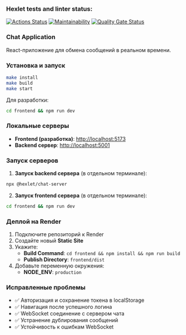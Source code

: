 ### Hexlet tests and linter status:
[![Actions Status](https://github.com/Pentrick-star/frontend-project-12/actions/workflows/hexlet-check.yml/badge.svg)](https://github.com/Pentrick-star/frontend-project-12/actions)
[![Maintainability](https://api.codeclimate.com/v1/badges/a99a88d28ad37a79dbf6/maintainability)](https://codeclimate.com/github/Pentrick-star/frontend-project-12)
[![Quality Gate Status](https://sonarcloud.io/api/project_badges/measure?project=Pentrick-star_frontend-project-122&metric=alert_status)](https://sonarcloud.io/summary/new_code?id=Pentrick-star_frontend-project-122)

### Chat Application

React-приложение для обмена сообщений в реальном времени.

### Установка и запуск

```bash
make install
make build
make start
```

Для разработки:
```bash
cd frontend && npm run dev
```

### Локальные серверы

- **Frontend (разработка)**: [http://localhost:5173](http://localhost:5173)
- **Backend сервер**: [http://localhost:5001](http://localhost:5001)

### Запуск серверов

1. **Запуск backend сервера** (в отдельном терминале):
```bash
npx @hexlet/chat-server
```

2. **Запуск frontend сервера** (в отдельном терминале):
```bash
cd frontend && npm run dev
```

### Деплой на Render

1. Подключите репозиторий к Render
2. Создайте новый **Static Site**
3. Укажите:
   - **Build Command**: `cd frontend && npm install && npm run build`
   - **Publish Directory**: `frontend/dist`
4. Добавьте переменную окружения:
   - **NODE_ENV**: `production`

### Исправленные проблемы

- ✅ Авторизация и сохранение токена в localStorage
- ✅ Навигация после успешного логина
- ✅ WebSocket соединение с сервером чата
- ✅ Устранение дублирования сообщений
- ✅ Устойчивость к ошибкам WebSocket
